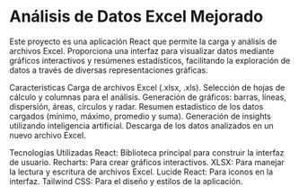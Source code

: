 # Análisis de Datos Excel Mejorado
Este proyecto es una aplicación React que permite la carga y análisis de archivos Excel. Proporciona una interfaz para visualizar datos mediante gráficos interactivos y resúmenes estadísticos, facilitando la exploración de datos a través de diversas representaciones gráficas.

Características
Carga de archivos Excel (.xlsx, .xls).
Selección de hojas de cálculo y columnas para el análisis.
Generación de gráficos: barras, líneas, dispersión, áreas, círculos y radar.
Resumen estadístico de los datos cargados (mínimo, máximo, promedio y suma).
Generación de insights utilizando inteligencia artificial.
Descarga de los datos analizados en un nuevo archivo Excel.

Tecnologías Utilizadas
React: Biblioteca principal para construir la interfaz de usuario.
Recharts: Para crear gráficos interactivos.
XLSX: Para manejar la lectura y escritura de archivos Excel.
Lucide React: Para iconos en la interfaz.
Tailwind CSS: Para el diseño y estilos de la aplicación.

